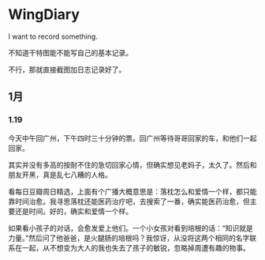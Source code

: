 # WingDiary
I want to record something.

不知道干特图能不能写自己的基本记录。

不行，那就直接截图加日志记录好了。

## 1月

### 1.19

今天中午回广州，下午四时三十分钟的票。回广州等待哥哥回家的车，和他们一起回家。

其实并没有多高的按耐不住的急切回家心情，但确实想见老妈子，太久了。然后和朋友开黑，真是乱七八糟的人格。

看每日豆瓣周日精选，上面有个广播大概意思是：落枕怎么和爱情一个样，都只能靠时间治愈。我寻思落枕还能医药治疗吧，去搜索了一番，确实能医药治愈，但主要还是时间。好的，确实和爱情一个样。

如果看小孩子的对话，会愈发爱上他们。一个小女孩对看到培根的话：“知识就是力量。”然后问了他爸爸，是火腿肠的培根吗？我惊讶，从没将这两个相同的名字联系在一起，从不想变为大人的我也失去了孩子的敏锐，忽略掉周遭有趣的物事。

